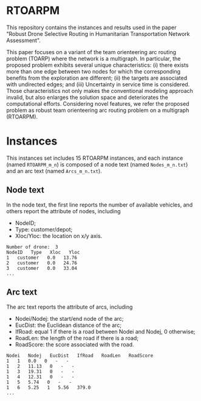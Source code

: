 # RTOARPM
This repository contains the instances and results used in the paper "Robust Drone Selective Routing in Humanitarian Transportation Network Assessment".

This paper focuses on a variant of the team orienteering arc routing problem (TOARP) where the network is a multigraph. In particular, the proposed problem exhibits several unique characteristics: (i) there exists more than one edge between two nodes for which the corresponding benefits from the exploration are different; (ii) the targets are associated with undirected edges; and (iii) Uncertainty in service time is considered. Those characteristics not only makes the conventional modeling approach invalid, but also enlarges the solution space and deteriorates the computational efforts. Considering novel features, we refer the proposed problem as robust team orienteering arc routing problem on a multigraph (RTOARPM).

# Instances
This instances set includes 15 RTOARPM instances, and each instance (named `RTOARPM_m_n`) is composed of a node text (named `Nodes_m_n.txt`) and an arc text (named `Arcs_m_n.txt`). 

## Node text
In the node text, the first line reports the number of available vehicles, and others report the attribute of nodes, including <br>
* NodeID; <br>
* Type: customer/depot; <br>
* Xloc/Yloc: the location on x/y axis. <br>
```
Number of drone:  3 
NodeID   Type   Xloc   Yloc  
1   customer   0.0   13.76 
2   customer   0.0   24.76  
3   customer   0.0   33.04  
...
```

## Arc text
The arc text reports the attribute of arcs, including <br>
* Nodei/Nodej: the start/end node of the arc; <br>
* EucDist: the Euclidean distance of the arc; <br>
* IfRoad: equal 1 if there is a road between Nodei and Nodej, 0 otherwise; <br>
* RoadLen: the length of the road if there is a road; <br>
* RoadScore: the score associated with the road. <br>
```
Nodei   Nodej   EucDist   IfRoad   RoadLen   RoadScore  
1   1   0.0   0   -   -  
1   2   11.13   0   -   -  
1   3   19.31   0   -   -  
1   4   12.31   0   -   -  
1   5   5.74   0   -   -  
1   6   5.25   1   5.56   379.0 
... 
```

